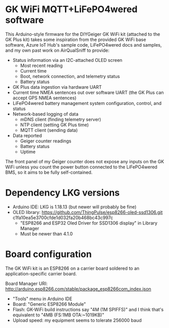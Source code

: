 
GK WiFi MQTT+LiFePO4wered software
===

This Arduino-style firmware for the DIYGeiger GK WiFi kit (attached to the GK Plus kit) takes some inspiration from the provided GK WiFi base software, Azure IoT Hub's sample code, LiFePO4wered docs and samples, and my own past work on AirQualSniff to provide:

* Status information via an I2C-attached OLED screen
    * Most recent reading
    * Current time
    * Boot, network connection, and telemetry status
    * Battery status
* GK Plus data ingestion via hardware UART
* Current time NMEA sentences out over software UART (the GK Plus can accept GPS NMEA sentences)
* LiFePO4wered battery management system configuration, control, and status
* Network-based logging of data
    * mDNS client (finding telemetry server)
    * NTP client (setting GK Plus time)
    * MQTT client (sending data)
* Data reported
    * Geiger counter readings
    * Battery status
    * Uptime

The front panel of my Geiger counter does not expose any inputs on the GK WiFi unless you count the power button connected to the LiFePO4wered BMS, so it aims to be fully self-contained.

Dependency LKG versions
===

* Arduino IDE: LKG is 1.18.13 (but newer will probably be fine)
* OLED library: https://github.com/ThingPulse/esp8266-oled-ssd1306.git c1fa10ea5e3700cfde1d032fa20b468bc43c997c
    * "ESP8266 and ESP32 Oled Driver for SSD1306 display" in Library Manager
    * Must be newer than 4.1.0

Board configuration
===

The GK WiFi kit is an ESP8266 on a carrier board soldered to an application-specific carrier board.

Board Manager URI: http://arduino.esp8266.com/stable/package_esp8266com_index.json

* "Tools" menu in Arduino IDE
* Board: "Generic ESP8266 Module"
* Flash: GK-WiFi build instructions say "4M (1M SPIFFS)" and I think that's equivalent to "4MB (FS:1MB OTA:~1019KB)"
* Upload speed: my equipment seems to tolerate 256000 baud

